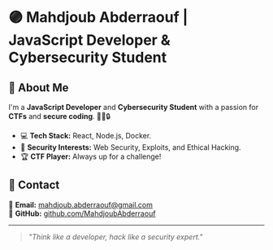 # 🟣 Mahdjoub Abderraouf | JavaScript Developer & Cybersecurity Student  

## 👋 About Me  

I'm a **JavaScript Developer** and **Cybersecurity Student** with a passion for **CTFs** and **secure coding**. 🏴‍☠️🔒  

- 💻 **Tech Stack:** React, Node.js, Docker.  
- 🎯 **Security Interests:** Web Security, Exploits, and Ethical Hacking.  
- 🏆 **CTF Player:** Always up for a challenge!  

## 🚀 Contact  

📧 **Email:** [mahdjoub.abderraouf@gmail.com](mailto:mahdjoub.abderraouf@gmail.com)  
🐙 **GitHub:** [github.com/MahdjoubAbderraouf](https://github.com/MahdjoubAbderraouf)  

---  

> *"Think like a developer, hack like a security expert."*  
